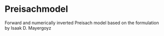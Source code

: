 # Preisachmodel
Forward and numerically inverted Preisach model based on the formulation by Isaak D. Mayergoyz
